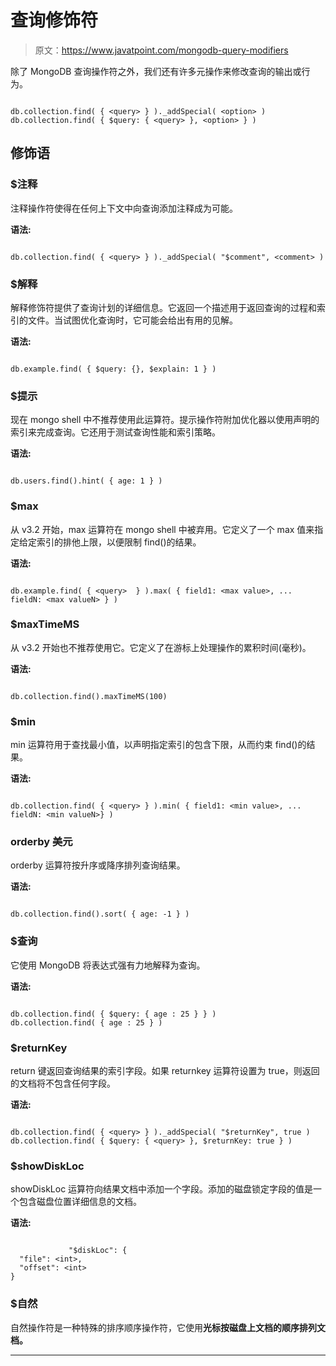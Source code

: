 # 查询修饰符

> 原文：<https://www.javatpoint.com/mongodb-query-modifiers>

除了 MongoDB 查询操作符之外，我们还有许多元操作来修改查询的输出或行为。

```

db.collection.find( { <query> } )._addSpecial( <option> )
db.collection.find( { $query: { <query> }, <option> } )

```

## 修饰语

### $注释

注释操作符使得在任何上下文中向查询添加注释成为可能。

**语法:**

```

db.collection.find( { <query> } )._addSpecial( "$comment", <comment> )

```

### $解释

解释修饰符提供了查询计划的详细信息。它返回一个描述用于返回查询的过程和索引的文件。当试图优化查询时，它可能会给出有用的见解。

**语法:**

```

db.example.find( { $query: {}, $explain: 1 } )

```

### $提示

现在 mongo shell 中不推荐使用此运算符。提示操作符附加优化器以使用声明的索引来完成查询。它还用于测试查询性能和索引策略。

**语法:**

```

db.users.find().hint( { age: 1 } )

```

### $max

从 v3.2 开始，max 运算符在 mongo shell 中被弃用。它定义了一个 max 值来指定给定索引的排他上限，以便限制 find()的结果。

**语法:**

```

db.example.find( { <query>  } ).max( { field1: <max value>, ... fieldN: <max valueN> } )

```

### $maxTimeMS

从 v3.2 开始也不推荐使用它。它定义了在游标上处理操作的累积时间(毫秒)。

**语法:**

```

db.collection.find().maxTimeMS(100)

```

### $min

min 运算符用于查找最小值，以声明指定索引的包含下限，从而约束 find()的结果。

**语法:**

```

db.collection.find( { <query> } ).min( { field1: <min value>, ... fieldN: <min valueN>} )

```

### orderby 美元

orderby 运算符按升序或降序排列查询结果。

**语法:**

```

db.collection.find().sort( { age: -1 } )

```

### $查询

它使用 MongoDB 将表达式强有力地解释为查询。

**语法:**

```

db.collection.find( { $query: { age : 25 } } )
db.collection.find( { age : 25 } )

```

### $returnKey

return 键返回查询结果的索引字段。如果 returnkey 运算符设置为 true，则返回的文档将不包含任何字段。

**语法:**

```

db.collection.find( { <query> } )._addSpecial( "$returnKey", true )
db.collection.find( { $query: { <query> }, $returnKey: true } )

```

### $showDiskLoc

showDiskLoc 运算符向结果文档中添加一个字段。添加的磁盘锁定字段的值是一个包含磁盘位置详细信息的文档。

**语法:**

```

             "$diskLoc": {
  "file": <int>,
  "offset": <int>
}

```

### $自然

自然操作符是一种特殊的排序顺序操作符，它使用**光标按磁盘上文档的顺序排列文档。**

* * *
